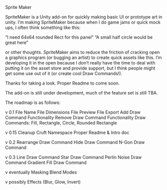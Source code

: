 Sprite Maker

SpriteMaker is a Unity add-on for quickly making basic UI or prototype art in unity.  I’m making SpriteMaker because when I do game jams or quick mock ups, I often think something like this:

“I need  64x64 rounded Rect for this panel”
“A small half circle would be great here”

or other thoughts.  SpriteMaker aims to reduce the friction of cracking open a graphics program (or bugging an artist) to create quick assets like this.  I’m developing it in the open because I don’t really have the time to deal with putting it on the asset store and provide support, but I think people might get some use out of it (or create cool Draw Commands!).

Thanks for taking a look.  Proper Readme to come soon.

The add-on is still under development, much of the feature set is still TBA.   


The roadmap is as follows:


v 0.1
File Name
File Dimensions
File Preview
File Export
Add Draw Command Functionality
Remove Draw Command Functionality
Draw Commands: Fill, Rectangle, Circle, Rounded Rectangle


v 0.15
Cleanup Cruft
Namespace
Proper Readme & Intro doc

v 0.2
Rearrange Draw Command
Hide Draw Command
N-Gon Draw Command

v 0.3
Line Draw Command
Star Draw Command
Perlin Noise Draw Command
Gradient Fill Draw Command

v eventually
Masking
Blend Modes

v possibly
Effects (Blur, Glow, Invert)

